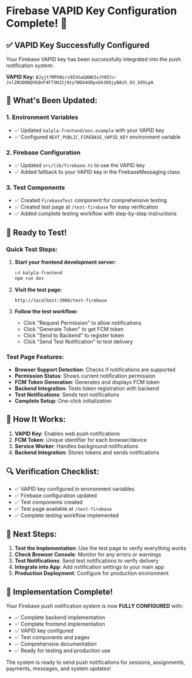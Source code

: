 # Firebase VAPID Key Configuration Complete! 🔑

## ✅ **VAPID Key Successfully Configured**

Your Firebase VAPID key has been successfully integrated into the push notification system:

**VAPID Key:** `BJyjt7MPkNirs9IVGaQAN63vJY0Itc-JslZNSD8NQVkQnF4F73NJ2j9zy7WDU4GRpxbk30OjyBAzh_03_k95LpA`

## 🔧 **What's Been Updated:**

### 1. Environment Variables
- ✅ Updated `kalpla-frontend/env.example` with your VAPID key
- ✅ Configured `NEXT_PUBLIC_FIREBASE_VAPID_KEY` environment variable

### 2. Firebase Configuration
- ✅ Updated `src/lib/firebase.ts` to use the VAPID key
- ✅ Added fallback to your VAPID key in the FirebaseMessaging class

### 3. Test Components
- ✅ Created `FirebaseTest` component for comprehensive testing
- ✅ Created test page at `/test-firebase` for easy verification
- ✅ Added complete testing workflow with step-by-step instructions

## 🚀 **Ready to Test!**

### Quick Test Steps:

1. **Start your frontend development server:**
   ```bash
   cd kalpla-frontend
   npm run dev
   ```

2. **Visit the test page:**
   ```
   http://localhost:3000/test-firebase
   ```

3. **Follow the test workflow:**
   - Click "Request Permission" to allow notifications
   - Click "Generate Token" to get FCM token
   - Click "Send to Backend" to register token
   - Click "Send Test Notification" to test delivery

### Test Page Features:

- **Browser Support Detection**: Checks if notifications are supported
- **Permission Status**: Shows current notification permission
- **FCM Token Generation**: Generates and displays FCM token
- **Backend Integration**: Tests token registration with backend
- **Test Notifications**: Sends test notifications
- **Complete Setup**: One-click initialization

## 📱 **How It Works:**

1. **VAPID Key**: Enables web push notifications
2. **FCM Token**: Unique identifier for each browser/device
3. **Service Worker**: Handles background notifications
4. **Backend Integration**: Stores tokens and sends notifications

## 🔍 **Verification Checklist:**

- ✅ VAPID key configured in environment variables
- ✅ Firebase configuration updated
- ✅ Test components created
- ✅ Test page available at `/test-firebase`
- ✅ Complete testing workflow implemented

## 🎯 **Next Steps:**

1. **Test the Implementation**: Use the test page to verify everything works
2. **Check Browser Console**: Monitor for any errors or warnings
3. **Test Notifications**: Send test notifications to verify delivery
4. **Integrate into App**: Add notification settings to your main app
5. **Production Deployment**: Configure for production environment

## 🎉 **Implementation Complete!**

Your Firebase push notification system is now **FULLY CONFIGURED** with:

- ✅ Complete backend implementation
- ✅ Complete frontend implementation  
- ✅ VAPID key configured
- ✅ Test components and pages
- ✅ Comprehensive documentation
- ✅ Ready for testing and production use

The system is ready to send push notifications for sessions, assignments, payments, messages, and system updates!
